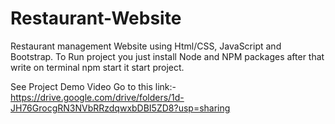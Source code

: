 # Restaurant-Website
Restaurant management Website using Html/CSS, JavaScript and Bootstrap.
To Run project you just install Node and NPM packages after that write on terminal npm start it start project.

See Project Demo Video 
Go to this link:- https://drive.google.com/drive/folders/1d-JH76GrocgRN3NVbRRzdqwxbDBI5ZD8?usp=sharing
